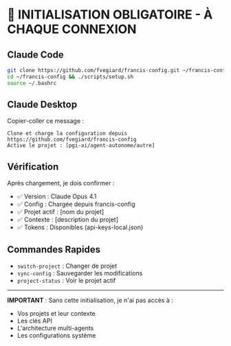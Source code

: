 # 🚀 INITIALISATION OBLIGATOIRE - À CHAQUE CONNEXION

## Claude Code
```bash
git clone https://github.com/fvegiard/francis-config.git ~/francis-config 2>/dev/null || (cd ~/francis-config && git pull)
cd ~/francis-config && ./scripts/setup.sh
source ~/.bashrc
```

## Claude Desktop
Copier-coller ce message :
```
Clone et charge la configuration depuis https://github.com/fvegiard/francis-config
Active le projet : [pgi-ai/agent-autonome/autre]
```

## Vérification
Après chargement, je dois confirmer :
- ✅ Version : Claude Opus 4.1
- ✅ Config : Chargée depuis francis-config
- ✅ Projet actif : [nom du projet]
- ✅ Contexte : [description du projet]
- ✅ Tokens : Disponibles (api-keys-local.json)

## Commandes Rapides
- `switch-project` : Changer de projet
- `sync-config` : Sauvegarder les modifications
- `project-status` : Voir le projet actif

---
**IMPORTANT** : Sans cette initialisation, je n'ai pas accès à :
- Vos projets et leur contexte
- Les clés API
- L'architecture multi-agents
- Les configurations système